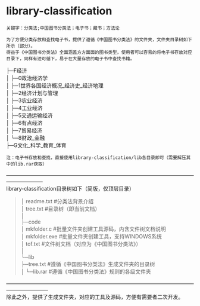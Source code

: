 # library-classification
	关键字：分类法;中国图书分类法；电子书；藏书；方法论
    
	为了方便分类存放和查找电子书，提供了遵循《中国图书分类法》的文件夹，文件夹目录树如下所示（部分）。
	得益于《中国图书分类法》全面涵盖方方面面的图书类型，使用者可以容易的将电子书存放对应目录下，同样有迹可循下，易于在大量存放的电子书中查找书籍。
├─F经济  
│  ├─0政治经济学  
│  ├─1世界各国经济概况_经济史_经济地理  
│  ├─2经济计划与管理  
│  ├─3农业经济  
│  ├─4工业经济  
│  ├─5交通运输经济  
│  ├─6有点经济  
│  ├─7贸易经济  
│  └─8财政_金融  
├─G文化_科学_教育_体育  

	注：电子书存放和查找，直接使用library-classification/lib各目录即可（需要解压其中的lib.rar获取）

———————————————————————————————————————————  
library-classification目录树如下（简版，仅顶层目录）  
>│  readme.txt			#分类法背景介绍  
>│  tree.txt				#目录树（即当前文档）  
>│      
>├─code  
>│      mkfolder.c		#批量文件夹创建工具源码，内含文件树文档说明  
>│      mkfolder.exe		#批量文件夹创建工具，支持WINDOWS系统  
>│      tof.txt			#文件树文档（对应为《中国图书分类法》）  
>│          
>└─lib  
>├─tree.txt			#遵循《中国图书分类法》生成文件夹的目录树  
>│ 
>└─lib.rar			#遵循《中国图书分类法》规则的各级文件夹			  

————————————————————————————————————————————  
	除此之外，提供了生成文件夹，对应的工具及源码，方便有需要者二次开发。  
